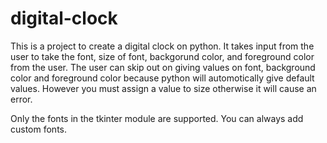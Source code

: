 # digital-clock

This is a project to create a digital clock on python. It takes input from the user to take the font, size of font, backgorund color, and foreground color from the user. 
The user can skip out on giving values on font, background color and foreground color because python will automotically give default values. However you must assign a value to size otherwise it will cause an error.

Only the fonts in the tkinter module are supported. You can always add custom fonts.
